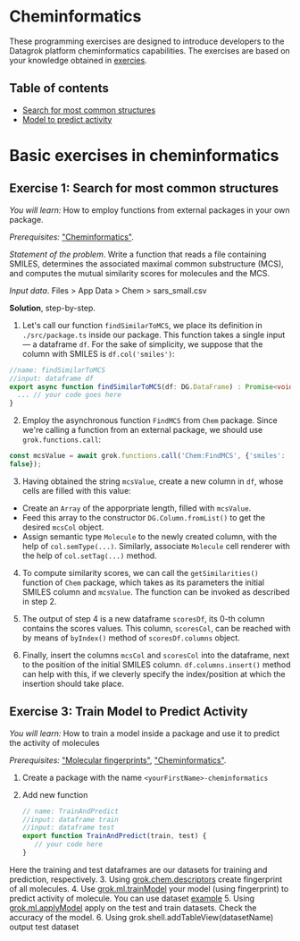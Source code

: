 <!-- TITLE: Cheminformatics -->
<!-- SUBTITLE: -->

# Cheminformatics

These programming exercises are designed to introduce developers to the Datagrok platform cheminformatics capabilities.
The exercises are based on your knowledge obtained in [exercies](./exercises.md).

## Table of contents

* [Search for most common structures](#exercise-1-search-for-most-common-structures)
* [Model to predict activity](#exercise-3-train-model-to-predict-activity)

# Basic exercises in cheminformatics

## Exercise 1: Search for most common structures

_You will learn:_ How to employ functions from external packages in your own package.

_Prerequisites:_ ["Cheminformatics"](#https://datagrok.ai/help/domains/chem/cheminformatics).

_Statement of the problem_. Write a function that reads a file containing SMILES, determines the associated
maximal common substructure (MCS), and computes the mutual similarity scores for molecules and the MCS.

_Input data_. Files > App Data > Chem > sars\_small.csv

**Solution**, step-by-step.

1. Let's call our function `findSimilarToMCS`, we place its definition in `./src/package.ts` inside our
package. This function takes a single input — a dataframe `df`. For the sake of simplicity, we suppose
that the column with SMILES is `df.col('smiles')`:
  ```typescript
  //name: findSimilarToMCS
  //input: dataframe df
  export async function findSimilarToMCS(df: DG.DataFrame) : Promise<void> {
    ... // your code goes here
  }
  ```

2. Employ the asynchronous function `FindMCS` from `Chem` package. Since we're calling a function from
an external package, we should use `grok.functions.call`:
  ```typescript
  const mcsValue = await grok.functions.call('Chem:FindMCS', {'smiles': 'smiles', 'df': dataframe, 'returnSmarts':
  false});
  ```

3. Having obtained the string `mcsValue`, create a new column in `df`, whose cells are filled with this
value:
  * Create an `Array` of the apporpriate length, filled with `mcsValue`.
  * Feed this array to the constructor `DG.Column.fromList()` to get the desired `mcsCol` object.
  * Assign semantic type `Molecule` to the newly created column, with the help of `col.semType(...)`.
Similarly, associate `Molecule` cell renderer with the help of `col.setTag(...)` method.

4. To compute similarity scores, we can call the `getSimilarities()` function of `Chem` package, which
takes as its parameters the initial SMILES column and `mcsValue`. The function can be invoked as described
in step 2.

5. The output of step 4 is a new dataframe `scoresDf`, its 0-th column contains the scores values. This
column, `scoresCol`, can be reached with by means of `byIndex()` method of `scoresDf.columns` object.

6. Finally, insert the columns `mcsCol` and `scoresCol` into the dataframe, next to the position of the
initial SMILES column. `df.columns.insert()` method can help with this, if we cleverly specify the index/position
at which the insertion should take place.

## Exercise 3: Train Model to Predict Activity

_You will learn:_ How to train a model inside a package and use it to predict the activity of molecules

_Prerequisites:_  ["Molecular fingerprints"](#https://datagrok.ai/help/domains/chem/fingerprints),
["Cheminformatics"](#https://datagrok.ai/help/domains/chem/cheminformatics).

1. Create a package with the name `<yourFirstName>-cheminformatics`
2. Add new function

   ```javascript
   // name: TrainAndPredict
   //input: dataframe train
   //input: dataframe test
   export function TrainAndPredict(train, test) {
      // your code here
   }
   ```

Here the training and test dataframes are our datasets for training and prediction, respectively.
3. Using [grok.chem.descriptors](#https://datagrok.ai/js-api/modules/grok.chem#descriptors)  create fingerprint of all molecules.
4. Use [grok.ml.trainModel](#unexist) your model (using fingerprint) to predict activity of molecule.
You can use dataset [example](#https://public.datagrok.ai/f/Demo.TestJobs.Files.DemoFiles/chem/activity_cliffs.csv)
5. Using [grok.ml.applyModel](#https://datagrok.ai/js-api/modules/grok.ml#applyModel) apply on the test and train datasets.
Check the accuracy of the model.
6. Using grok.shell.addTableView(datasetName) output test dataset
